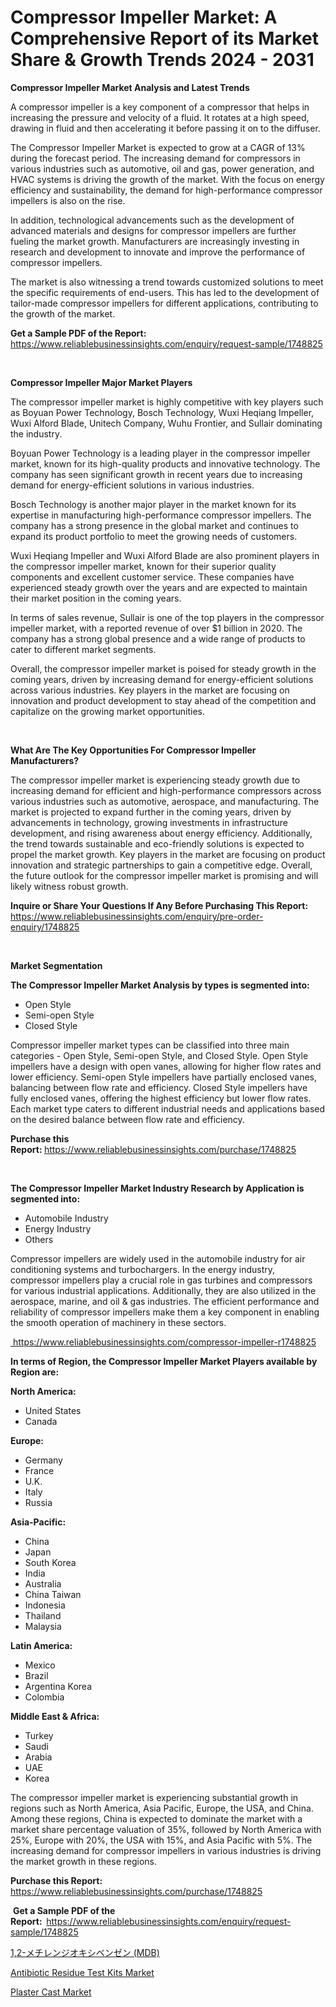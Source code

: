 <p><h1>Compressor Impeller Market: A Comprehensive Report of its Market Share & Growth Trends 2024 - 2031</h1></p><p><strong>Compressor Impeller Market Analysis and Latest Trends</strong></p>
<p><p>A compressor impeller is a key component of a compressor that helps in increasing the pressure and velocity of a fluid. It rotates at a high speed, drawing in fluid and then accelerating it before passing it on to the diffuser.</p><p>The Compressor Impeller Market is expected to grow at a CAGR of 13% during the forecast period. The increasing demand for compressors in various industries such as automotive, oil and gas, power generation, and HVAC systems is driving the growth of the market. With the focus on energy efficiency and sustainability, the demand for high-performance compressor impellers is also on the rise.</p><p>In addition, technological advancements such as the development of advanced materials and designs for compressor impellers are further fueling the market growth. Manufacturers are increasingly investing in research and development to innovate and improve the performance of compressor impellers.</p><p>The market is also witnessing a trend towards customized solutions to meet the specific requirements of end-users. This has led to the development of tailor-made compressor impellers for different applications, contributing to the growth of the market.</p></p>
<p><strong>Get a Sample PDF of the Report:&nbsp;</strong> <a href="https://www.reliablebusinessinsights.com/enquiry/request-sample/1748825">https://www.reliablebusinessinsights.com/enquiry/request-sample/1748825</a></p>
<p>&nbsp;</p>
<p><strong>Compressor Impeller Major Market Players</strong></p>
<p><p>The compressor impeller market is highly competitive with key players such as Boyuan Power Technology, Bosch Technology, Wuxi Heqiang Impeller, Wuxi Alford Blade, Unitech Company, Wuhu Frontier, and Sullair dominating the industry.</p><p>Boyuan Power Technology is a leading player in the compressor impeller market, known for its high-quality products and innovative technology. The company has seen significant growth in recent years due to increasing demand for energy-efficient solutions in various industries.</p><p>Bosch Technology is another major player in the market known for its expertise in manufacturing high-performance compressor impellers. The company has a strong presence in the global market and continues to expand its product portfolio to meet the growing needs of customers.</p><p>Wuxi Heqiang Impeller and Wuxi Alford Blade are also prominent players in the compressor impeller market, known for their superior quality components and excellent customer service. These companies have experienced steady growth over the years and are expected to maintain their market position in the coming years.</p><p>In terms of sales revenue, Sullair is one of the top players in the compressor impeller market, with a reported revenue of over $1 billion in 2020. The company has a strong global presence and a wide range of products to cater to different market segments.</p><p>Overall, the compressor impeller market is poised for steady growth in the coming years, driven by increasing demand for energy-efficient solutions across various industries. Key players in the market are focusing on innovation and product development to stay ahead of the competition and capitalize on the growing market opportunities.</p></p>
<p>&nbsp;</p>
<p><strong>What Are The Key Opportunities For Compressor Impeller Manufacturers?</strong></p>
<p><p>The compressor impeller market is experiencing steady growth due to increasing demand for efficient and high-performance compressors across various industries such as automotive, aerospace, and manufacturing. The market is projected to expand further in the coming years, driven by advancements in technology, growing investments in infrastructure development, and rising awareness about energy efficiency. Additionally, the trend towards sustainable and eco-friendly solutions is expected to propel the market growth. Key players in the market are focusing on product innovation and strategic partnerships to gain a competitive edge. Overall, the future outlook for the compressor impeller market is promising and will likely witness robust growth.</p></p>
<p><strong>Inquire or Share Your Questions If Any Before Purchasing This Report:</strong> <a href="https://www.reliablebusinessinsights.com/enquiry/pre-order-enquiry/1748825">https://www.reliablebusinessinsights.com/enquiry/pre-order-enquiry/1748825</a></p>
<p>&nbsp;</p>
<p><strong>Market Segmentation</strong></p>
<p><strong>The Compressor Impeller Market Analysis by types is segmented into:</strong></p>
<p><ul><li>Open Style</li><li>Semi-open Style</li><li>Closed Style</li></ul></p>
<p><p>Compressor impeller market types can be classified into three main categories - Open Style, Semi-open Style, and Closed Style. Open Style impellers have a design with open vanes, allowing for higher flow rates and lower efficiency. Semi-open Style impellers have partially enclosed vanes, balancing between flow rate and efficiency. Closed Style impellers have fully enclosed vanes, offering the highest efficiency but lower flow rates. Each market type caters to different industrial needs and applications based on the desired balance between flow rate and efficiency.</p></p>
<p><strong>Purchase this Report:&nbsp;</strong><a href="https://www.reliablebusinessinsights.com/purchase/1748825">https://www.reliablebusinessinsights.com/purchase/1748825</a></p>
<p>&nbsp;</p>
<p><strong>The Compressor Impeller Market Industry Research by Application is segmented into:</strong></p>
<p><ul><li>Automobile Industry</li><li>Energy Industry</li><li>Others</li></ul></p>
<p><p>Compressor impellers are widely used in the automobile industry for air conditioning systems and turbochargers. In the energy industry, compressor impellers play a crucial role in gas turbines and compressors for various industrial applications. Additionally, they are also utilized in the aerospace, marine, and oil & gas industries. The efficient performance and reliability of compressor impellers make them a key component in enabling the smooth operation of machinery in these sectors.</p></p>
<p><a href="https://www.reliablebusinessinsights.com/compressor-impeller-r1748825">&nbsp;https://www.reliablebusinessinsights.com/compressor-impeller-r1748825</a></p>
<p><strong>In terms of Region, the Compressor Impeller Market Players available by Region are:</strong></p>
<p>
    <p> <strong> North America: </strong>
        <ul>
            <li>United States</li>
            <li>Canada</li>
        </ul>
        </p> 
    <p> <strong> Europe: </strong>
        <ul>
            <li>Germany</li>
            <li>France</li>
            <li>U.K.</li>
            <li>Italy</li>
            <li>Russia</li>
        </ul>
        </p> 
    <p> <strong> Asia-Pacific: </strong>
        <ul>
            <li>China</li>
            <li>Japan</li>
            <li>South Korea</li>
            <li>India</li>
            <li>Australia</li>
            <li>China Taiwan</li>
            <li>Indonesia</li>
            <li>Thailand</li>
            <li>Malaysia</li>
        </ul>
        </p> 
    <p> <strong> Latin America: </strong>
        <ul>
            <li>Mexico</li>
            <li>Brazil</li>
            <li>Argentina Korea</li>
            <li>Colombia</li>
        </ul>
        </p> 
    <p> <strong> Middle East & Africa: </strong>
        <ul>
            <li>Turkey</li>
            <li>Saudi</li>
            <li>Arabia</li>
            <li>UAE</li>
            <li>Korea</li>
        </ul>
    </p>
    </p>
<p><p>The compressor impeller market is experiencing substantial growth in regions such as North America, Asia Pacific, Europe, the USA, and China. Among these regions, China is expected to dominate the market with a market share percentage valuation of 35%, followed by North America with 25%, Europe with 20%, the USA with 15%, and Asia Pacific with 5%. The increasing demand for compressor impellers in various industries is driving the market growth in these regions.</p></p>
<p><strong>Purchase this Report: </strong><a href="https://www.reliablebusinessinsights.com/purchase/1748825">https://www.reliablebusinessinsights.com/purchase/1748825</a></p>
<p>&nbsp;<strong>Get a Sample PDF of the Report:&nbsp;&nbsp;</strong><a href="https://www.reliablebusinessinsights.com/enquiry/request-sample/1748825">https://www.reliablebusinessinsights.com/enquiry/request-sample/1748825</a></p>
<p><strong></strong></p>
<p><p><a href="https://github.com/klon646/Market-Research-Report-List-2/blob/main/6281784173835.md">1,2-メチレンジオキシベンゼン (MDB)</a></p><p><a href="https://github.com/edytherolanlouisejk1miz0wig/Market-Research-Report-List-3/blob/main/antibiotic-residue-test-kits-market.md">Antibiotic Residue Test Kits Market</a></p><p><a href="https://github.com/peachesmcdowel1/Market-Research-Report-List-3/blob/main/plaster-cast-market.md">Plaster Cast Market</a></p></p>